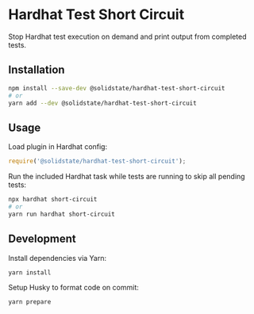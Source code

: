 # Hardhat Test Short Circuit

Stop Hardhat test execution on demand and print output from completed tests.

## Installation

```bash
npm install --save-dev @solidstate/hardhat-test-short-circuit
# or
yarn add --dev @solidstate/hardhat-test-short-circuit
```

## Usage

Load plugin in Hardhat config:

```javascript
require('@solidstate/hardhat-test-short-circuit');
```

Run the included Hardhat task while tests are running to skip all pending tests:

```bash
npx hardhat short-circuit 
# or
yarn run hardhat short-circuit
```

## Development

Install dependencies via Yarn:

```bash
yarn install
```

Setup Husky to format code on commit:

```bash
yarn prepare
```
